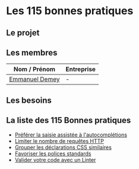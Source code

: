 # Les 115 bonnes pratiques
## Le projet

## Les membres 
Nom / Prénom                                        | Entreprise    
------------                                        | -------------         
[Emmanuel Demey](https://github.com/EmmanuelDemey)  | -

## Les besoins


## La liste des 115 Bonnes pratiques

* [Préférer la saisie assistée à l'autocomplétions](/projects/bonnesPratiques/bonne_pratique_4_fr.md)
* [Limiter le nombre de requêtes HTTP](/projects/bonnesPratiques/bonne_pratique_9_fr.md)
* [Grouper les déclarations CSS similaires](/projects/bonnesPratiques/bonne_pratique_25_fr.md)
* [Favoriser les polices standards](/projects/bonnesPratiques/bonne_pratique_29_fr.md)
* [Valider votre code avec un Linter](/projects/bonnesPratiques/bonne_pratique_46_fr.md)
